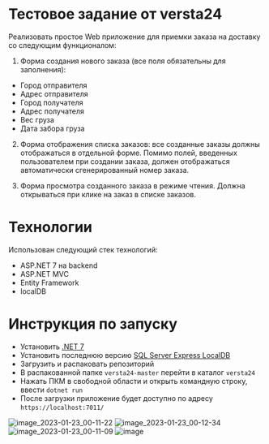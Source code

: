 # Тестовое задание от versta24
Реализовать простое Web приложение для приемки заказа на доставку со следующим функционалом:

1. Форма создания нового заказа (все поля обязательны для заполнения):
- Город отправителя
- Адрес отправителя
- Город получателя
- Адрес получателя
- Вес груза
- Дата забора груза

2. Форма отображения списка заказов: все созданные заказы должны отображаться в отдельной форме. Помимо полей, введенных пользователем при создании заказа, должен отображаться автоматически сгенерированный номер заказа.

3. Форма просмотра созданного заказа в режиме чтения. Должна открываться при клике на заказ в списке заказов.

# Технологии
Использован следующий стек технологий:
- ASP.NET 7 на backend
- ASP.NET MVC
- Entity Framework
- localDB

# Инструкция по запуску
- Установить [.NET 7](https://dotnet.microsoft.com/en-us/download/dotnet/7.0)
- Установить последнюю версию [SQL Server Express LocalDB](https://learn.microsoft.com/ru-ru/sql/database-engine/configure-windows/sql-server-express-localdb?view=sql-server-ver16)
- Загрузить и распаковать репозиторий
- В распакованной папке `versta24-master` перейти в каталог `versta24`
- Нажать ПКМ в свободной области и открыть командную строку, ввести `dotnet run`
- После загрузки приложение будет доступно по адресу `https://localhost:7011/`


![image_2023-01-23_00-11-22](https://user-images.githubusercontent.com/29130600/213940826-0bbe7e3f-4cf7-48ac-9435-25b174cc6424.png)
![image_2023-01-23_00-12-34](https://user-images.githubusercontent.com/29130600/213940829-77888ff5-9326-4a63-af8c-e88b27848a36.png)
![image_2023-01-23_00-11-09](https://user-images.githubusercontent.com/29130600/213940830-d7896b75-97f1-49e1-aefa-4a8d8b836a65.png)
![image](https://user-images.githubusercontent.com/29130600/213940843-58109cb2-3cab-483d-af42-9979ee570bc0.png)
